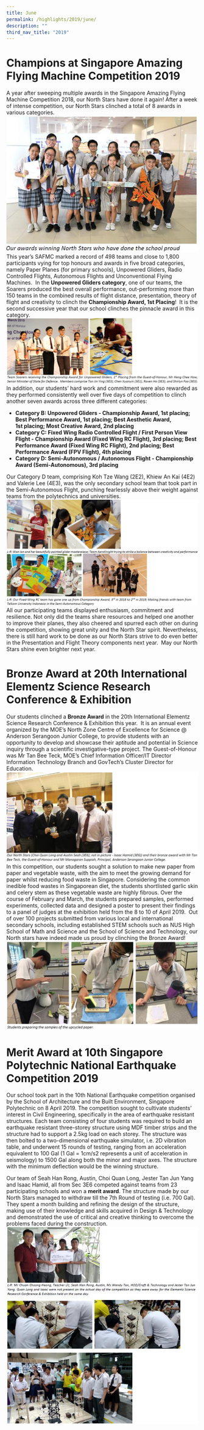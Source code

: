```yaml
---
title: June
permalink: /highlights/2019/june/
description: ""
third_nav_title: "2019"
---
```

# Champions at Singapore Amazing Flying Machine Competition 2019
  

A year after sweeping multiple awards in the Singapore Amazing Flying Machine Competition 2018, our North Stars have done it again! After a week of intense competition, our North Stars clinched a total of 8 awards in various categories.
![](/images/june%202019.jpg)
This year’s SAFMC marked a record of 498 teams and close to 1,800 participants vying for top honours and awards in five broad categories, namely Paper Planes (for primary schools), Unpowered Gliders, Radio Controlled Flights, Autonomous Flights and Unconventional Flying Machines.  In the **Unpowered Gliders category**, one of our teams, the Soarers produced the best overall performance, out-performing more than 150 teams in the combined results of flight distance, presentation, theory of flight and creativity to clinch the **Championship Award, 1st Placing**!  It is the second successive year that our school clinches the pinnacle award in this category.
![](/images/june%202019%202.jpg)
In addition, our students’ hard work and commitment were also rewarded as they performed consistently well over five days of competition to clinch another seven awards across three different categories:

*   **Category B: Unpowered Gliders - Championship Award, 1st placing; Best Performance Award, 1st placing; Best Aesthetic Award, 1st placing; Most Creative Award, 2nd placing**
*   **Category C: Fixed Wing Radio Controlled Flight / First Person View Flight - Championship Award (Fixed Wing RC Flight), 3rd placing; Best Performance Award (Fixed Wing RC Flight), 2nd placing; Best Performance Award (FPV Flight), 4th placing**
*   **Category D: Semi-Autonomous / Autonomous Flight - Championship Award (Semi-Autonomous), 3rd placing**

Our Category D team, comprising Koh Tze Wang (2E2), Khiew An Kai (4E2) and Valerie Lee (4E3), was the only secondary school team that took part in the Semi-Autonomous Flight, punching fearlessly above their weight against teams from the polytechnics and universities.
![](/images/june%202019%203.jpg)
All our participating teams displayed enthusiasm, commitment and resilience. Not only did the teams share resources and helped one another to improve their planes, they also cheered and spurred each other on during the competition, showing great unity and the North Star spirit. Nevertheless, there is still hard work to be done as our North Stars strive to do even better in the Presentation and Flight Theory components next year.  May our North Stars shine even brighter next year.

# Bronze Award at 20th International Elementz Science Research Conference & Exhibition

Our students clinched a **Bronze Award** in the 20th International Elementz Science Research Conference & Exhibition this year.  It is an annual event organized by the MOE’s North Zone Centre of Excellence for Science @ Anderson Serangoon Junior College, to provide students with an opportunity to develop and showcase their aptitude and potential in Science inquiry through a scientific investigative-type project. The Guest-of-Honour was Mr Tan Bee Teck, MOE’s Chief Information Officer/IT Director Information Technology Branch and GovTech’s Cluster Director for Education.
![](/images/june%202019%204.jpg)
In this competition, our students sought a solution to make new paper from paper and vegetable waste, with the aim to meet the growing demand for paper whilst reducing food waste in Singapore. Considering the common inedible food wastes in Singaporean diet, the students shortlisted garlic skin and celery stem as these vegetable waste are highly fibrous. Over the course of February and March, the students prepared samples, performed experiments, collected data and designed a poster to present their findings to a panel of judges at the exhibition held from the 8 to 10 of April 2019.  Out of over 100 projects submitted from various local and international secondary schools, including established STEM schools such as NUS High School of Math and Science and the School of Science and Technology, our North stars have indeed made us proud by clinching the Bronze Award!
![](/images/june%202019%205.jpg)

# Merit Award at 10th Singapore Polytechnic National Earthquake Competition 2019

Our school took part in the 10th National Earthquake competition organised by the School of Architecture and the Built Environment, Singapore Polytechnic on 8 April 2019. The competition sought to cultivate students’ interest in Civil Engineering, specifically in the area of earthquake resistant structures. Each team consisting of four students was required to build an earthquake resistant three-storey structure using MDF timber strips and the structure had to support a 2.5kg load on each storey. The structure was then bolted to a two-dimensional earthquake simulator, i.e. 2D vibration table, and underwent 15 rounds of testing, ranging from an acceleration equivalent to 100 Gal (1 Gal = 1cm/s2 represents a unit of acceleration in seismology) to 1500 Gal along both the minor and major axes. The structure with the minimum deflection would be the winning structure.

Our team of Seah Han Rong, Austin, Choi Quan Long, Jester Tan Jun Yang and Isaac Hamid, all from Sec 3E6 competed against teams from 23 participating schools and won a **merit award**. The structure made by our North Stars managed to withdraw till the 7th Round of testing (i.e. 700 Gal). They spent a month building and refining the design of the structure, making use of their knowledge and skills acquired in Design & Technology and demonstrated the use of critical and creative thinking to overcome the problems faced during the construction.
![](/images/june%202019%206.jpg)